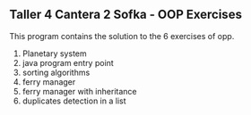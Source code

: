 ## Taller 4 Cantera 2 Sofka - OOP Exercises
This program contains the solution to the 6 exercises of opp.
1. Planetary system
2. java program entry point
3. sorting algorithms
4. ferry manager
5. ferry manager with inheritance
6. duplicates detection in a list
